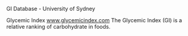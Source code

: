 GI Database - University of Sydney

Glycemic Index
www.glycemicindex.com
The Glycemic Index (GI) is a relative ranking of carbohydrate in foods.
 

